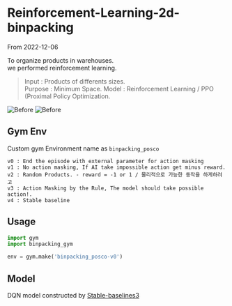 # Reinforcement-Learning-2d-binpacking
From 2022-12-06

To organize products in warehouses.  
we performed reinforcement learning.  

> Input   : Products of differents sizes.  
> Purpose : Minimum Space.
> Model   : Reinforcement Learning / PPO (Proximal Policy Optimization.

![Before]('./docs/v4_before.gif')
![Before]('./docs/v4_before.gif')

## Gym Env

Custom gym Environment name as `binpacking_posco`
```text
v0 : End the episode with external parameter for action masking
v1 : No action masking, If AI take impossible action get minus reward.
v2 : Random Products. - reward = -1 or 1 / 물리적으로 가능한 동작을 하게하려고
v3 : Action Masking by the Rule, The model should take possible action!.
v4 : Stable baseline
```

## Usage

``` python
import gym
import binpacking_gym

env = gym.make('binpacking_posco-v0')
```

## Model

DQN model constructed by [Stable-baselines3]()
